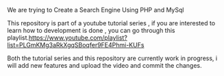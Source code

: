 We are trying to Create a Search Engine Using PHP and MySql

This repository is part of a youtube tutorial series , if you are interested to learn how to development is done , you can go through this playlist.https://www.youtube.com/playlist?list=PLGmKMg3aRkXgqSBoqfer9FE4Phmi-KUFs

Both the tutorial series and this repository are currently work in progress, i will add new features and upload the video and commit the changes.
